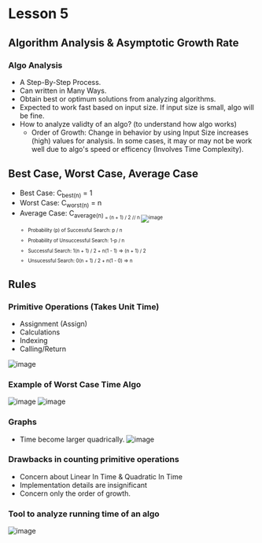 # Lesson 5

## Algorithm Analysis & Asymptotic Growth Rate
### Algo Analysis 
- A Step-By-Step Process.
- Can written in Many Ways.
- Obtain best or optimum solutions from analyzing algorithms.
- Expected to work fast based on input size. If input size is small, algo will be fine.
- How to analyze validty of an algo? (to understand how algo works)
  - Order of Growth: Change in behavior by using Input Size increases (high) values for analysis. In some cases, it may or may not be work well due to algo's speed or efficency (Involves Time Complexity). 

## Best Case, Worst Case, Average Case
- Best Case: C<sub>best(n)</sub> = 1  
- Worst Case: C<sub>worst(n)</sub> = n
- Average Case: C<sub>average(n)<sub/> = (n + 1) / 2 // n
  ![image](https://github.com/TheDaniel3131/algorithmic-study-materials-notes-and-exercises/assets/71692327/b746f504-53d4-4b91-93a4-d6385c478e47)
  - Probability (p) of Successful Search: p / n
  - Probability of Unsuccessful Search: 1-p / n

  - Successful Search: 1(n + 1) / 2 + n(1 - 1) => (n + 1) / 2
  - Unsucessful Search: 0(n + 1) / 2 + n(1 - 0) => n
 
## Rules 
### Primitive Operations (Takes Unit Time)
- Assignment (Assign)
- Calculations
- Indexing
- Calling/Return

![image](https://github.com/TheDaniel3131/algorithmic-study-materials-notes-and-exercises/assets/71692327/322eda63-9cfe-4a99-8fd9-c2273d31cd56)

### Example of Worst Case Time Algo
![image](https://github.com/TheDaniel3131/algorithmic-study-materials-notes-and-exercises/assets/71692327/97c74f42-cbe1-4170-8ab5-691ed3d4696d)
![image](https://github.com/TheDaniel3131/algorithmic-study-materials-notes-and-exercises/assets/71692327/ad72ef67-5580-4d15-9a84-63153113c0c4)

### Graphs
- Time become larger quadrically.
![image](https://github.com/TheDaniel3131/algorithmic-study-materials-notes-and-exercises/assets/71692327/25d04e42-462e-482f-b3af-28235e3f7274)

### Drawbacks in counting primitive operations
- Concern about Linear In Time & Quadratic In Time
- Implementation details are insignificant
- Concern only the order of growth.

### Tool to analyze running time of an algo
![image](https://github.com/TheDaniel3131/algorithmic-study-materials-notes-and-exercises/assets/71692327/c9a2d4d6-b9bd-4db5-a8ea-0ea501a3ea88)


